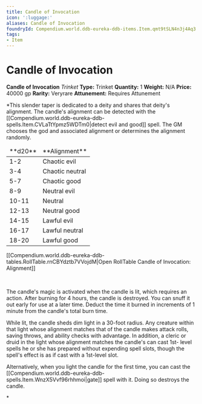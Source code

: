 ```yaml
---
title: Candle of Invocation
icon: ':luggage:'
aliases: Candle of Invocation
foundryId: Compendium.world.ddb-eureka-ddb-items.Item.qmt9tSLN4n3j4Aq3
tags:
- Item
---
```


# Candle of Invocation

**Candle of Invocation**
_Trinket_
**Type:** Trinket
**Quantity:** 1
**Weight:** N/A
**Price:** 40000 gp
**Rarity:** Veryrare
**Attunement:** Requires Attunement

*This slender taper is dedicated to a deity and shares that deity's alignment. The candle's alignment can be detected with the [[Compendium.world.ddb-eureka-ddb-spells.Item.CVLaTtYpmz5WDTm0|detect evil and good]] spell. The GM chooses the god and associated alignment or determines the alignment randomly.
<table class="compendium-left-aligned-table">
<thead>
<tr>
<td>**d20**</td>
<td>**Alignment**</td>
</tr>
</thead>
<tbody>
<tr>
<td>1-2</td>
<td>Chaotic evil</td>
</tr>
<tr>
<td>3-4</td>
<td>Chaotic neutral</td>
</tr>
<tr>
<td>5-7</td>
<td>Chaotic good</td>
</tr>
<tr>
<td>8-9</td>
<td>Neutral evil</td>
</tr>
<tr>
<td>10-11</td>
<td>Neutral</td>
</tr>
<tr>
<td>12-13</td>
<td>Neutral good</td>
</tr>
<tr>
<td>14-15</td>
<td>Lawful evil</td>
</tr>
<tr>
<td>16-17</td>
<td>Lawful neutral</td>
</tr>
<tr>
<td>18-20</td>
<td>Lawful good</td>
</tr>
</tbody>
</table><div id="table-link">[[Compendium.world.ddb-eureka-ddb-tables.RollTable.rnCBYdztb7VVojdM|Open RollTable Candle of Invocation: Alignment]]
<p> 

The candle's magic is activated when the candle is lit, which requires an action. After burning for 4 hours, the candle is destroyed. You can snuff it out early for use at a later time. Deduct the time it burned in increments of 1 minute from the candle's total burn time.

While lit, the candle sheds dim light in a 30-foot radius. Any creature within that light whose alignment matches that of the candle makes attack rolls, saving throws, and ability checks with advantage. In addition, a cleric or druid in the light whose alignment matches the candle's can cast 1st- level spells he or she has prepared without expending spell slots, though the spell's effect is as if cast with a 1st-level slot.

Alternatively, when you light the candle for the first time, you can cast the [[Compendium.world.ddb-eureka-ddb-spells.Item.WnzX5Vvf96rhhmoi|gate]] spell with it. Doing so destroys the candle.</p>*